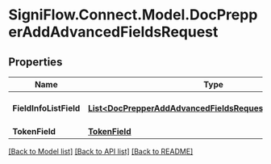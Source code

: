 
# SigniFlow.Connect.Model.DocPrepperAddAdvancedFieldsRequest

## Properties

Name | Type | Description | Notes
------------ | ------------- | ------------- | -------------
**FieldInfoListField** | [**List&lt;DocPrepperAddAdvancedFieldsRequestFieldInfoListField&gt;**](DocPrepperAddAdvancedFieldsRequestFieldInfoListField.md) | Field information list field. | 
**TokenField** | [**TokenField**](TokenField.md) |  | 

[[Back to Model list]](../README.md#documentation-for-models)
[[Back to API list]](../README.md#documentation-for-api-endpoints)
[[Back to README]](../README.md)

